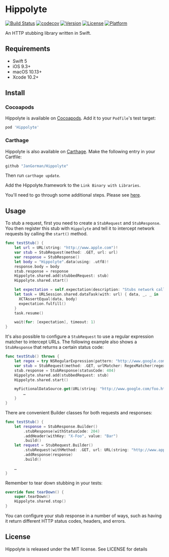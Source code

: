 # Hippolyte

[![Build Status](https://travis-ci.org/JanGorman/Hippolyte.svg?branch=master)](https://travis-ci.org/JanGorman/Hippolyte)
[![codecov](https://codecov.io/gh/JanGorman/Hippolyte/branch/master/graph/badge.svg)](https://codecov.io/gh/JanGorman/Hippolyte)
[![Version](https://img.shields.io/cocoapods/v/Hippolyte.svg?style=flat)](http://cocoapods.org/pods/Hippolyte)
[![License](https://img.shields.io/cocoapods/l/Hippolyte.svg?style=flat)](http://cocoapods.org/pods/Hippolyte)
[![Platform](https://img.shields.io/cocoapods/p/Hippolyte.svg?style=flat)](http://cocoapods.org/pods/Hippolyte)

An HTTP stubbing library written in Swift.

## Requirements

- Swift 5
- iOS 9.3+
- macOS 10.13+
- Xcode 10.2+

## Install

### Cocoapods

Hippolyte is available on [Cocoapods](http://cocoapods.org). Add it to your `Podfile`'s test target:

```ruby
pod 'Hippolyte'
```

### Carthage

Hippolyte is also available on [Carthage](https://github.com/Carthage/Carthage). Make the following entry in your Cartfile:

```ruby
github "JanGorman/Hippolyte"
```

Then run `carthage update`.

Add the Hippolyte.framework to the `Link Binary with Libraries`.

You'll need to go through some additional steps. 
Please see [here](https://github.com/Carthage/Carthage#quick-start). 

## Usage

To stub a request, first you need to create a `StubRequest` and `StubResponse`. You then register this stub with `Hippolyte` and tell it to intercept network requests by calling the `start()` method.

```swift
func testStub() {
    let url = URL(string: "http://www.apple.com")!
    var stub = StubRequest(method: .GET, url: url)
    var response = StubResponse()
    let body = "Hippolyte".data(using: .utf8)!
    response.body = body
    stub.response = response
    Hippolyte.shared.add(stubbedRequest: stub)
    Hippolyte.shared.start()

    let expectation = self.expectation(description: "Stubs network call")
    let task = URLSession.shared.dataTask(with: url) { data, _, _ in
      XCTAssertEqual(data, body)
      expectation.fulfill()
    }
    task.resume()

    wait(for: [expectation], timeout: 1)
}
```

It's also possible to configure a `StubRequest` to use a regular expression matcher to intercept URLs. The following example also shows a `StubResponse` that returns a certain status code:

```swift
func testStub() throws {
    let regex = try NSRegularExpression(pattern: "http://www.google.com/+", options: [])
    var stub = StubRequest(method: .GET, urlMatcher: RegexMatcher(regex: regex))
    stub.response = StubResponse(statusCode: 404)
    Hippolyte.shared.add(stubbedRequest: stub)
    Hippolyte.shared.start()

    myFictionalDataSource.get(URL(string: "http://www.google.com/foo.html")!) {
        …
    }
}
```

There are convenient Builder classes for both requests and responses:

```swift
func testStub() {
    let response = StubResponse.Builder()
        .stubResponse(withStatusCode: 204)
        .addHeader(withKey: "X-Foo", value: "Bar")
        .build()
    let request = StubRequest.Builder()
        .stubRequest(withMethod: .GET, url: URL(string: "http://www.apple.com")!)
        .addResponse(response)
        .build()

    …
}
```

Remember to tear down stubbing in your tests:

```swift
override func tearDown() {
    super.tearDown()
    Hippolyte.shared.stop()
}
```

You can configure your stub response in a number of ways, such as having it return different HTTP status codes, headers, and errors.

## License

Hippolyte is released under the MIT license. See LICENSE for details
